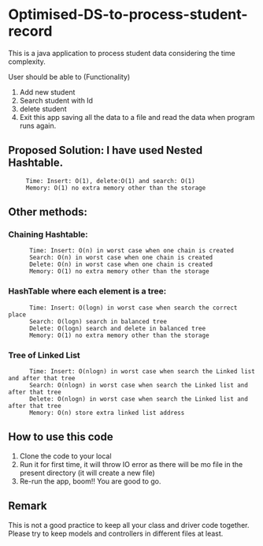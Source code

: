 # Optimised-DS-to-process-student-record

This is a java application to process student data considering the time complexity.

User should be able to (Functionality)
1. Add new student
2. Search student with Id
3. delete student
4. Exit this app saving all the data to a file and read the data when program runs again.

## Proposed Solution:  I have used Nested Hashtable. 
         Time: Insert: O(1), delete:O(1) and search: O(1)
         Memory: O(1) no extra memory other than the storage
         
## Other methods: 
### Chaining Hashtable: 
          Time: Insert: O(n) in worst case when one chain is created
          Search: O(n) in worst case when one chain is created
          Delete: O(n) in worst case when one chain is created
          Memory: O(1) no extra memory other than the storage
### HashTable where each element is a tree:
          Time: Insert: O(logn) in worst case when search the correct place
          Search: O(logn) search in balanced tree
          Delete: O(logn) search and delete in balanced tree
          Memory: O(1) no extra memory other than the storage
### Tree of Linked List
          Time: Insert: O(nlogn) in worst case when search the Linked list and after that tree
          Search: O(nlogn) in worst case when search the Linked list and after that tree
          Delete: O(nlogn) in worst case when search the Linked list and after that tree
          Memory: O(n) store extra linked list address

##  How to use this code
1. Clone the code to your local
2. Run it for first time, it will throw IO error as there will be mo file in the present directory (it will create a new file)
3. Re-run the app, boom!! You are good to go.

## Remark
This is not a good practice to keep all your class and driver code together. Please try to keep models and controllers in different files at least. 
